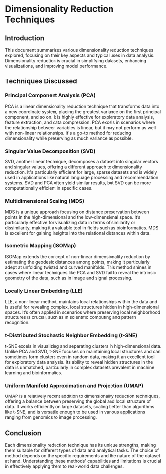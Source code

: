# Dimensionality Reduction Techniques


## Introduction
This document summarizes various dimensionality reduction techniques explored, focusing on their key aspects and typical uses in data analysis. Dimensionality reduction is crucial in simplifying datasets, enhancing visualizations, and improving model performance.

## Techniques Discussed

### Principal Component Analysis (PCA)
PCA is a linear dimensionality reduction technique that transforms data into a new coordinate system, placing the greatest variance on the first principal component, and so on. It is highly effective for exploratory data analysis, feature extraction, and data compression. PCA excels in scenarios where the relationship between variables is linear, but it may not perform as well with non-linear relationships. It's a go-to method for reducing dimensionality while preserving as much variance as possible.

### Singular Value Decomposition (SVD)
SVD, another linear technique, decomposes a dataset into singular vectors and singular values, offering a different approach to dimensionality reduction. It's particularly efficient for large, sparse datasets and is widely used in applications like natural language processing and recommendation systems. SVD and PCA often yield similar results, but SVD can be more computationally efficient in specific cases.

### Multidimensional Scaling (MDS)
MDS is a unique approach focusing on distance preservation between points in the high-dimensional and the low-dimensional space. It’s particularly effective for visualizing data in terms of similarity or dissimilarity, making it a valuable tool in fields such as bioinformatics. MDS is excellent for gaining insights into the relational distances within data.

### Isometric Mapping (ISOMap)
ISOMap extends the concept of non-linear dimensionality reduction by estimating the geodesic distances among points, making it particularly adept at unfolding twisted and curved manifolds. This method shines in cases where linear techniques like PCA and SVD fail to reveal the intrinsic geometry of the data, such as in image and signal processing.

### Locally Linear Embedding (LLE)
LLE, a non-linear method, maintains local relationships within the data and is useful for revealing complex, local structures hidden in high-dimensional spaces. It’s often applied in scenarios where preserving local neighborhood structures is crucial, such as in scientific computing and pattern recognition.

### t-Distributed Stochastic Neighbor Embedding (t-SNE)
t-SNE excels in visualizing and separating clusters in high-dimensional data. Unlike PCA and SVD, t-SNE focuses on maintaining local structures and can sometimes form clusters even in random data, making it an excellent tool for exploratory data analysis. Its ability to reveal hidden structures in the data is unmatched, particularly in complex datasets prevalent in machine learning and bioinformatics.

### Uniform Manifold Approximation and Projection (UMAP)
UMAP is a relatively recent addition to dimensionality reduction techniques, offering a balance between preserving the global and local structure of data. It works efficiently on large datasets, scaling better than algorithms like t-SNE, and is versatile enough to be used in various applications ranging from genomics to image processing.

## Conclusion
Each dimensionality reduction technique has its unique strengths, making them suitable for different types of data and analytical tasks. The choice of method depends on the specific requirements and the nature of the dataset at hand. Understanding these methods' capabilities and limitations is crucial in effectively applying them to real-world data challenges.


